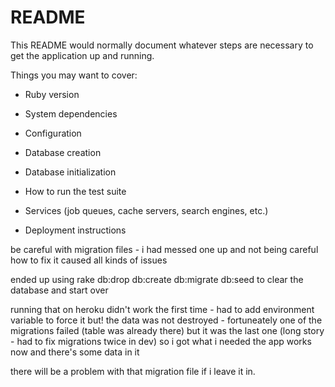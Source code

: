 # README

This README would normally document whatever steps are necessary to get the
application up and running.

Things you may want to cover:

* Ruby version

* System dependencies

* Configuration

* Database creation

* Database initialization

* How to run the test suite

* Services (job queues, cache servers, search engines, etc.)

* Deployment instructions

be careful with migration files - i had messed one up and not being careful how to fix it caused all kinds of issues

ended up using rake db:drop db:create db:migrate db:seed to clear the database and start over

running that on heroku didn't work the first time - had to add environment variable to force it
but!  the data was not destroyed - fortuneately one of the migrations failed (table was already there) but it was the last one (long story - had to fix migrations twice in dev) so i got what i needed the app works now and there's some data in it

there will be a problem with that migration file if i leave it in.